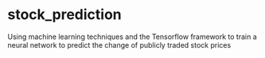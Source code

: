 # stock_prediction
Using machine learning techniques and the Tensorflow framework to train a neural network to predict the change of publicly traded stock prices
